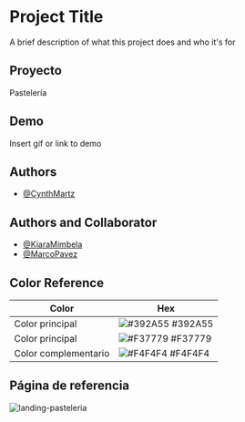 
# Project Title

A brief description of what this project does and who it's for


##  Proyecto 
Pastelería 
## Demo

Insert gif or link to demo


## Authors

- [@CynthMartz](https://github.com/CynthMartz/)

## Authors and Collaborator

- [@KiaraMimbela](https://github.com/KiaraMimbela/)
- [@MarcoPavez](https://github.com/MarcoPavez/)

## Color Reference

| Color             | Hex                                                                |
| ----------------- | ------------------------------------------------------------------ |
|  Color principal | ![#392A55](https://via.placeholder.com/10/392A55?text=+) #392A55 |
|  Color principal| ![#F37779](https://via.placeholder.com/10/F37779?text=+) #F37779 |
|  Color complementario| ![#F4F4F4](https://via.placeholder.com/10/F4F4F4?text=+) #F4F4F4 |


## Página de referencia
![landing-pasteleria](https://user-images.githubusercontent.com/111720722/228354781-55c78c83-6c2e-4266-8853-ffde2c77e0cb.jpeg)
